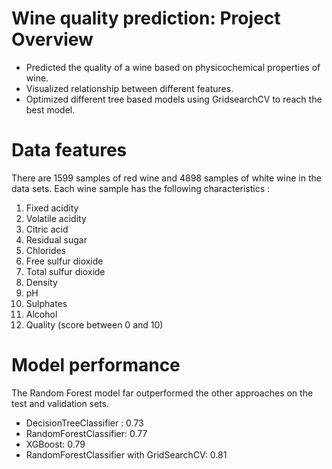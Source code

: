   #  ****Wine quality prediction: Project Overview****

- Predicted the quality of a wine based on physicochemical properties of wine.
- Visualized relationship between different features.
- Optimized different tree based models using GridsearchCV to reach the best model.

 # ****Data features****

There are 1599 samples of red wine and 4898 samples of white wine in the data sets. Each wine sample has the following characteristics :

1. Fixed acidity
2. Volatile acidity
3. Citric acid
4. Residual sugar
5. Chlorides
6. Free sulfur dioxide
7. Total sulfur dioxide
8. Density
9. pH
10. Sulphates
11. Alcohol
12. Quality (score between 0 and 10)

 #  ****Model performance**** 

The Random Forest model far outperformed the other approaches on the test and validation sets.

- DecisionTreeClassifier : 0.73
- RandomForestClassifier: 0.77
- XGBoost: 0.79
- RandomForestClassifier with GridSearchCV: 0.81
